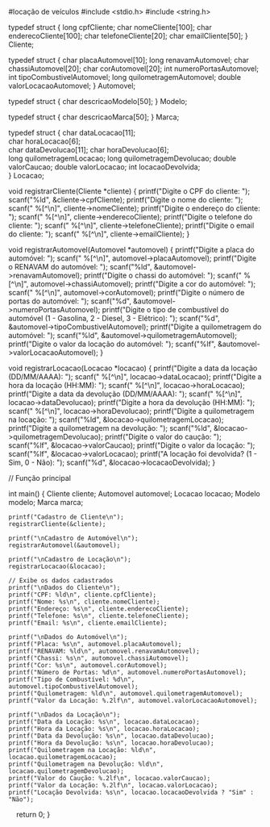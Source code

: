 #locação de veículos
#include <stdio.h>
    #include <string.h>

typedef struct {
    long cpfCliente;
    char nomeCliente[100];
    char enderecoCliente[100];
    char telefoneCliente[20];
    char emailCliente[50];
} Cliente;

typedef struct {
    char placaAutomovel[10];
    long renavamAutomovel;
    char chassiAutomovel[20];
    char corAutomovel[20];
    int numeroPortasAutomovel;
    int tipoCombustivelAutomovel;
    long quilometragemAutomovel;
    double valorLocacaoAutomovel;
} Automovel;

typedef struct {
    char descricaoModelo[50];
} Modelo;

typedef struct {
    char descricaoMarca[50];
} Marca;

typedef struct {
    char dataLocacao[11];  
    char horaLocacao[6];  
    char dataDevolucao[11]; 
    char horaDevolucao[6];  
    long quilometragemLocacao;
    long quilometragemDevolucao;
    double valorCaucao;
    double valorLocacao;
    int locacaoDevolvida;   
} Locacao;

void registrarCliente(Cliente *cliente) {
    printf("Digite o CPF do cliente: ");
    scanf("%ld", &cliente->cpfCliente);
    printf("Digite o nome do cliente: ");
    scanf(" %[^\n]", cliente->nomeCliente);
    printf("Digite o endereço do cliente: ");
    scanf(" %[^\n]", cliente->enderecoCliente);
    printf("Digite o telefone do cliente: ");
    scanf(" %[^\n]", cliente->telefoneCliente);
    printf("Digite o email do cliente: ");
    scanf(" %[^\n]", cliente->emailCliente);
}

void registrarAutomovel(Automovel *automovel) {
    printf("Digite a placa do automóvel: ");
    scanf(" %[^\n]", automovel->placaAutomovel);
    printf("Digite o RENAVAM do automóvel: ");
    scanf("%ld", &automovel->renavamAutomovel);
    printf("Digite o chassi do automóvel: ");
    scanf(" %[^\n]", automovel->chassiAutomovel);
    printf("Digite a cor do automóvel: ");
    scanf(" %[^\n]", automovel->corAutomovel);
    printf("Digite o número de portas do automóvel: ");
    scanf("%d", &automovel->numeroPortasAutomovel);
    printf("Digite o tipo de combustível do automóvel (1 - Gasolina, 2 - Diesel, 3 - Elétrico): ");
    scanf("%d", &automovel->tipoCombustivelAutomovel);
    printf("Digite a quilometragem do automóvel: ");
    scanf("%ld", &automovel->quilometragemAutomovel);
    printf("Digite o valor da locação do automóvel: ");
    scanf("%lf", &automovel->valorLocacaoAutomovel);
}

void registrarLocacao(Locacao *locacao) {
    printf("Digite a data da locação (DD/MM/AAAA): ");
    scanf(" %[^\n]", locacao->dataLocacao);
    printf("Digite a hora da locação (HH:MM): ");
    scanf(" %[^\n]", locacao->horaLocacao);
    printf("Digite a data da devolução (DD/MM/AAAA): ");
    scanf(" %[^\n]", locacao->dataDevolucao);
    printf("Digite a hora da devolução (HH:MM): ");
    scanf(" %[^\n]", locacao->horaDevolucao);
    printf("Digite a quilometragem na locação: ");
    scanf("%ld", &locacao->quilometragemLocacao);
    printf("Digite a quilometragem na devolução: ");
    scanf("%ld", &locacao->quilometragemDevolucao);
    printf("Digite o valor do caução: ");
    scanf("%lf", &locacao->valorCaucao);
    printf("Digite o valor da locação: ");
    scanf("%lf", &locacao->valorLocacao);
    printf("A locação foi devolvida? (1 - Sim, 0 - Não): ");
    scanf("%d", &locacao->locacaoDevolvida);
}

// Função principal

int main() {
    Cliente cliente;
    Automovel automovel;
    Locacao locacao;
    Modelo modelo;
    Marca marca;

    printf("Cadastro de Cliente\n");
    registrarCliente(&cliente);

    printf("\nCadastro de Automóvel\n");
    registrarAutomovel(&automovel);

    printf("\nCadastro de Locação\n");
    registrarLocacao(&locacao);

    // Exibe os dados cadastrados
    printf("\nDados do Cliente\n");
    printf("CPF: %ld\n", cliente.cpfCliente);
    printf("Nome: %s\n", cliente.nomeCliente);
    printf("Endereço: %s\n", cliente.enderecoCliente);
    printf("Telefone: %s\n", cliente.telefoneCliente);
    printf("Email: %s\n", cliente.emailCliente);

    printf("\nDados do Automóvel\n");
    printf("Placa: %s\n", automovel.placaAutomovel);
    printf("RENAVAM: %ld\n", automovel.renavamAutomovel);
    printf("Chassi: %s\n", automovel.chassiAutomovel);
    printf("Cor: %s\n", automovel.corAutomovel);
    printf("Número de Portas: %d\n", automovel.numeroPortasAutomovel);
    printf("Tipo de Combustível: %d\n", automovel.tipoCombustivelAutomovel);
    printf("Quilometragem: %ld\n", automovel.quilometragemAutomovel);
    printf("Valor da Locação: %.2lf\n", automovel.valorLocacaoAutomovel);

    printf("\nDados da Locação\n");
    printf("Data da Locação: %s\n", locacao.dataLocacao);
    printf("Hora da Locação: %s\n", locacao.horaLocacao);
    printf("Data da Devolução: %s\n", locacao.dataDevolucao);
    printf("Hora da Devolução: %s\n", locacao.horaDevolucao);
    printf("Quilometragem na Locação: %ld\n", locacao.quilometragemLocacao);
    printf("Quilometragem na Devolução: %ld\n", locacao.quilometragemDevolucao);
    printf("Valor do Caução: %.2lf\n", locacao.valorCaucao);
    printf("Valor da Locação: %.2lf\n", locacao.valorLocacao);
    printf("Locação Devolvida: %s\n", locacao.locacaoDevolvida ? "Sim" : "Não");

    return 0;
}
